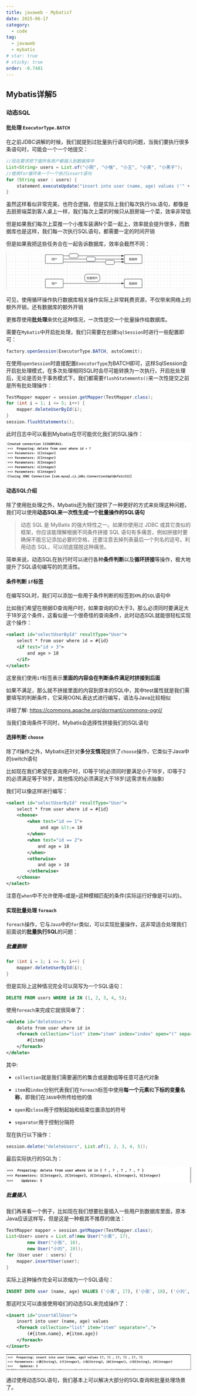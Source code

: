 ```yaml
---
title: javaweb - Mybatis7
date: 2025-06-17
category:
  - code
tag:
  - javaweb
  - mybatis
# star: true
# sticky: true
order: -0.7481
---
```


## Mybatis详解5

### 动态SQL

#### 批处理 `ExecutorType.BATCH`

在之前JDBC讲解的时候，我们就提到过批量执行语句的问题，当我们要执行很多条语句时，可能会一个一个地提交：

```java
//现在要求把下面所有用户都插入到数据库中
List<String> users = List.of("小刚", "小强", "小王", "小美", "小黑子");
//使用for循环来一个一个执行insert语句
for (String user : users) {
    statement.executeUpdate("insert into user (name, age) values ('" + user + "', 18)");
}
```

虽然这样看似非常完美，也符合逻辑，但是实际上我们每次执行`SQL`语句，都像是去厨房端菜到客人桌上一样，我们每次上菜的时候只从厨房端一个菜，效率非常低

但是如果我们每次上菜推一个小推车装满N个菜一起上，效率就会提升很多，而数据库也是这样，我们每一次执行SQL语句，都需要一定的时间开销

但是如果我把这些任务合在一起告诉数据库，效率会截然不同：

![alt text](../../img/javaweb/20.png)

可见，使用循环操作执行数据库相关操作实际上非常耗费资源，不仅带来网络上的额外开销，还有数据库的额外开销

更推荐使用**批处理**来优化这种情况，一次性提交一个批量操作给数据库。

需要在`Mybatis`中开启批处理，我们只需要在创建`SqlSession`时进行一些配置即可：

```java
factory.openSession(ExecutorType.BATCH, autoCommit);
```

在使用`openSession`时直接配置`ExecutorType`为BATCH即可，这样SqlSession会开启批处理模式，在多次处理相同SQL时会尽可能转换为一次执行，开启批处理后，无论是否处于事务模式下，我们都需要`flushStatements()`来一次性提交之前是所有批处理操作：

```java
TestMapper mapper = session.getMapper(TestMapper.class);
for (int i = 1; i <= 5; i++) {
    mapper.deleteUserById(i);
}
session.flushStatements();
```

此时日志中可以看到Mybatis在尽可能优化我们的SQL操作：

![alt text](../../img/javaweb/21.png)

#### 动态SQL介绍

除了使用批处理之外，Mybatis还为我们提供了一种更好的方式来处理这种问题，我们可以使用**动态SQL来一次性生成一个批量操作的SQL语句**

> 动态 SQL 是 MyBatis 的强大特性之一。如果你使用过 JDBC 或其它类似的框架，你应该能理解根据不同条件拼接 SQL 语句有多痛苦，例如拼接时要确保不能忘记添加必要的空格，还要注意去掉列表最后一个列名的逗号。利用动态 SQL，可以彻底摆脱这种痛苦。

简单来说，动态SQL在执行时可以进行各种**条件判断**以及**循环拼接**等操作，极大地提升了SQL语句编写的的灵活性。

#### 条件判断  `if`标签

在编写SQL时，我们可以添加一些用于条件判断的标签到`XML`的`SQL`语句中

比如我们希望在根据ID查询用户时，如果查询的ID大于3，那么必须同时要满足大于18岁这个条件，这看似是一个很奇怪的查询条件，此时动态SQL就能很轻松实现这个操作：

```xml
<select id="selectUserById" resultType="User">
    select * from user where id = #{id}
    <if test="id > 3">
        and age > 18
    </if>
</select>
```

这里我们使用`if`标签表示**里面的内容会在判断条件满足时拼接到后面**

如果不满足，那么就不拼接里面的内容到原本的SQL中，其中test属性就是我们需要填写的判断条件，它采用OGNL表达式进行编写，语法与Java比较相似

详细了解: <https://commons.apache.org/dormant/commons-ognl/>

当我们查询条件不同时，Mybatis会选择性拼接我们的SQL语句

#### 选择判断 `choose`

除了if操作之外，Mybatis还针对**多分支情况**提供了`choose`操作，它类似于Java中的switch语句

比如现在我们希望在查询用户时，ID等于1的必须同时要满足小于18岁，ID等于2的必须满足等于18岁，其他情况的必须满足大于18岁(这需求有点抽象)

我们可以像这样进行编写：

```xml
<select id="selectUserById" resultType="User">
    select * from user where id = #{id}
    <choose>
        <when test="id == 1">
             and age &lt;= 18
        </when>
        <when test="id == 2">
            and age = 18
        </when>
        <otherwise>
            and age > 18
        </otherwise>
    </choose>
</select>
```

注意在`when`中不允许使用`<`或是`>`这种模糊匹配的条件(实际运行好像是可以的)。

#### 实现批量处理 `foreach`

`foreach`操作，它与`Java`中的`for`类似，可以实现批量操作，这非常适合处理我们前面说的**批量执行SQL**的问题：

##### 批量删除

```java
for (int i = 1; i <= 5; i++) {
    mapper.deleteUserById(i);
}
```

但是实际上这种情况完全可以简写为一个SQL语句：

```sql
DELETE FROM users WHERE id IN (1, 2, 3, 4, 5);
```

使用`foreach`来完成它就很简单了：

```xml
<delete id="deleteUsers">
    delete from user where id in
    <foreach collection="list" item="item" index="index" open="(" separator="," close=")">
        #{item}
    </foreach>
</delete>
```

其中:

- `collection`就是我们需要遍历的集合或是数组等任意可迭代对象

- `item`和`index`分别代表我们在`foreach`标签中使用**每一个元素**和**下标的变量名称**，即我们在`JAVA`中所传给他的值

- `open`和`close`用于控制起始和结束位置添加的符号

- `separator`用于控制分隔符

现在执行以下操作：

```java
session.delete("deleteUsers", List.of(1, 2, 3, 4, 5));
```

最后实际执行的SQL为：

![alt text](../../img/javaweb/22.png)

##### 批量插入

我们再来看一个例子，比如现在我们想要批量插入一些用户到数据库里面，原本Java应该这样写，但是这是一种极其不推荐的做法：

```java
TestMapper mapper = session.getMapper(TestMapper.class);
List<User> users = List.of(new User("小美", 17),
        new User("小张", 18),
        new User("小刘", 19));
for (User user : users) {
    mapper.insertUser(user);
}
```

实际上这种操作完全可以浓缩为一个SQL语句：

```sql
INSERT INTO user (name, age) VALUES ('小美', 17), ('小张', 18), ('小刘', 19);
```

那这时又可以直接使用咱们的动态SQL来完成操作了：

```xml
<insert id="insertAllUser">
    insert into user (name, age) values
    <foreach collection="list" item="item" separator=",">
        (#{item.name}, #{item.age})
    </foreach>
</insert>
```

![alt text](../../img/javaweb/23.png)

通过使用动态SQL语句，我们基本上可以解决大部分的SQL查询和批量处理场景了。
